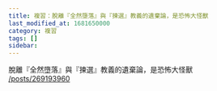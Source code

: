 ```yaml
---
title: 複習：脫離『全然墮落』與『揀選』教義的遺棄論，是恐怖大怪獸
last_modified_at: 1681650000
category: 複習
tags: []
sidebar: 
---
```


 <p>脫離『全然墮落』與『揀選』教義的遺棄論，是恐怖大怪獸<br>
<a href="/posts/269193960" target="_blank">/posts/269193960</a></p>

<p>&nbsp;</p>
